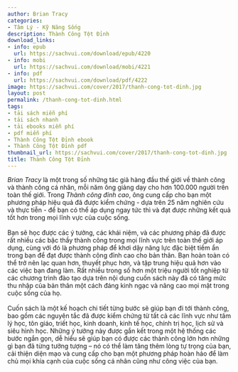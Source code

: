 ```yaml
---
author: Brian Tracy
categories:
- Tâm Lý - Kỹ Năng Sống
description: Thành Công Tột Đỉnh
download_links:
- info: epub
  url: https://sachvui.com/download/epub/4220
- info: mobi
  url: https://sachvui.com/download/mobi/4221
- info: pdf
  url: https://sachvui.com/download/pdf/4222
image: https://sachvui.com/cover/2017/thanh-cong-tot-dinh.jpg
layout: post
permalink: /thanh-cong-tot-dinh.html
tags:
- tải sách miễn phí
- tải sách nhanh
- tải ebooks miễn phí
- pdf miễn phí
- Thành Công Tột Đỉnh ebook
- Thành Công Tột Đỉnh pdf
thumbnail_url: https://sachvui.com/cover/2017/thanh-cong-tot-dinh.jpg
title: Thành Công Tột Đỉnh
---
```


 <div class="item-desc text-justify"> <p><em>Brian Tracy</em> là một trong số những tác giả hàng đầu thế giới về thành công và thành công cá nhân, mỗi năm ông giảng dạy cho hơn 100.000 người trên toàn thế giới. Trong <em>Thành công đỉnh cao</em>, ông cung cấp cho bạn một phương pháp hiệu quả đã được kiểm chứng - dựa trên 25 năm nghiên cứu và thực tiễn - để bạn có thể áp dụng ngay tức thì và đạt được những kết quả tốt hơn trong mọi lĩnh vực của cuộc sống.<br><br>Bạn sẽ học được các ý tưởng, các khái niệm, và các phương pháp đã được rất nhiều các bậc thầy thành công trong mọi lĩnh vực trên toàn thế giới áp dụng, cùng với đó là phương pháp để khơi dậy năng lực đặc biệt tiềm ẩn trong bạn để đạt được thành công đỉnh cao cho bản thân. Bạn hoàn toàn có thể trở nên lạc quan hơn, thuyết phục hơn, và tập trung hiệu quả hơn vào các việc bạn đang làm. Rất nhiều trong số hơn một triệu người tốt nghiệp từ các chương trình đào tạo dựa trên nội dung cuốn sách này đã có tăng mức thu nhập của bản thân một cách đáng kinh ngạc và nâng cao mọi mặt trong cuộc sống của họ.<br><br>Cuốn sách là một kế hoạch chi tiết từng bước sẽ giúp bạn đi tới thành công, bao gồm các nguyên tắc đã được kiểm chứng từ tất cả các lĩnh vực như tâm lý học, tôn giáo, triết học, kinh doanh, kinh tế học, chính trị học, lịch sử và siêu hình học. Những ý tưởng này được gắn kết trong một hệ thống các bước ngắn gọn, dễ hiểu sẽ giúp bạn có được các thành công lớn hơn những gì bạn đã từng tưởng tượng – nó có thể làm tăng thêm lòng tự trọng của bạn, cải thiện diện mạo và cung cấp cho bạn một phương pháp hoàn hảo để làm chủ mọi khía cạnh của cuộc sống cá nhân cũng như công việc của bạn.</p> </div>